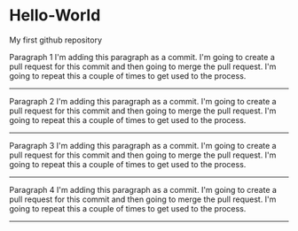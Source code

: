 # Hello-World
My first github repository

Paragraph 1
  I'm adding this paragraph as a commit. I'm going to create a pull request for this commit and then going to merge the pull request.
  I'm going to repeat this a couple of times to get used to the process.
  *****************************************************************************************************************


Paragraph 2
  I'm adding this paragraph as a commit. I'm going to create a pull request for this commit and then going to merge the pull request.
  I'm going to repeat this a couple of times to get used to the process.
  *****************************************************************************************************************


Paragraph 3
  I'm adding this paragraph as a commit. I'm going to create a pull request for this commit and then going to merge the pull request.
  I'm going to repeat this a couple of times to get used to the process.
  *****************************************************************************************************************


Paragraph 4
  I'm adding this paragraph as a commit. I'm going to create a pull request for this commit and then going to merge the pull request.
  I'm going to repeat this a couple of times to get used to the process.
  *****************************************************************************************************************

